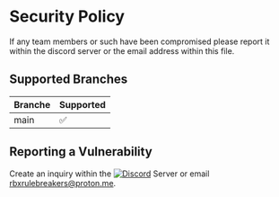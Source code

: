 # Security Policy

If any team members or such have been compromised please report it within the discord server or the email address within this file.

## Supported Branches

| Branche | Supported          |
| ------- | ------------------ |
| main | :white_check_mark: |

## Reporting a Vulnerability

Create an inquiry within the [![Discord][shield-discord-server]][discord-invite] Server or email rbxrulebreakers@proton.me.

[shield-discord-server]: https://img.shields.io/discord/1335018287209123890?logo=discord&logoColor=white&label=discord&color=000000
[discord-invite]: https://discord.gg/U7JstgHdyg
